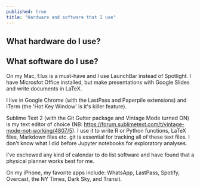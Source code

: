 ```yaml
---
published: true
title: "Hardware and software that I use"
---
```


## What hardware do I use? 




## What software do I use?

On my Mac, f.lux is a must-have and I use LaunchBar instead of Spotlight. I
have Microsfot Office installed, but 
make presentations with Google Slides and write documents in LaTeX. 

I live in Google Chrome (with the LastPass and Paperpile extensions) and iTerm
(the 'Hot Key Window' is it's killer feature). 

Sublime Text 2 (with the Git Gutter package and Vintage Mode turned ON) is my 
text editor of choice (NB: https://forum.sublimetext.com/t/vintage-mode-not-working/4807/5). I use it to write R or Python functions, LaTeX files, Markdown
files etc. git is essential for tracking all of these text files. I don't know 
what I did before Jupyter notebooks for exploratory analyses. 

I've eschewed any kind of calendar to do list software and have found that a 
physical planner works best for me. 

On my iPhone, my favorite apps include: WhatsApp, LastPass, Spotify,
Overcast, the NY Times, Dark Sky, and Transit. 





